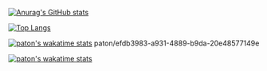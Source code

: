 [![Anurag's GitHub stats](https://github-readme-stats.vercel.app/api?username=pat-on&count_private=true&show_icons=true)](https://github.com/anuraghazra/github-readme-stats)


[![Top Langs](https://github-readme-stats.vercel.app/api/top-langs/?username=pat-on&layout=compact)](https://github.com/anuraghazra/github-readme-stats)


[![paton's wakatime stats](https://github-readme-stats.vercel.app/api/wakatime?username=paton/17290c23-0b95-4c93-834c-92698d4eb735)](https://github.com/anuraghazra/github-readme-stats)
paton/efdb3983-a931-4889-b9da-20e48577149e


[![paton's wakatime stats](https://github-readme-stats.vercel.app/api/wakatime?username=efdb3983-a931-4889-b9da-20e48577149e)](https://github.com/anuraghazra/github-readme-stats)
